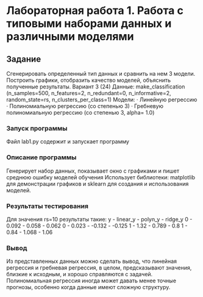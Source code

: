 # Лабораторная работа 1. Работа с типовыми наборами данных и различными моделями
## Задание
Сгенерировать определенный тип данных и сравнить на нем 3 модели. Построить графики, отобразить качество моделей,
объяснить полученные результаты.
Вариант 3 (24)
Данные: make_classification 
(n_samples=500, n_features=2, n_redundant=0, n_informative=2, random_state=rs, n_clusters_per_class=1) 
Модели:
· Линейную регрессию
· Полиномиальную регрессию (со степенью 3)
· Гребневую полиномиальную регрессию (со степенью 3, alpha= 1.0)


### Запуск программы
Файл lab1.py содержит и запускает программу

### Описание программы
Генерирует набор данных, показывает окно с графиками и пишет среднюю ошибку моделей обучения
Использует библиотеки: matplotlib для демонстрации графиков и sklearn для создания и использования моделей. 

### Результаты тестирования
Для значения rs=10 результаты такие:
y - linear_y  - polyn_y - ridge_y
0 -   0.092   -  0.058  -  0.062
0 -   0.023   -  -0.132 -  -0.125
1 -   1.32    -  0.789  -  0.8
1 -   0.84    -  1.068  -  1.06

### Вывод
Из представленных данных можно сделать вывод,
что линейная регрессия и гребневая регрессия,
в целом, предсказывают значения, близкие к исходным,
и хорошо справляются с задачей. Полиномиальная регрессия 
иногда может давать менее точные прогнозы, особенно когда данные имеют сложную структуру. 